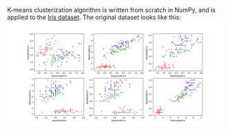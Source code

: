 K-means clusterization algorithm is written from scratch in NumPy, and is applied to the [Iris dataset](https://en.wikipedia.org/wiki/Iris_flower_data_set). 
The original dataset looks like this:
![1](true_labels_graph.png)
